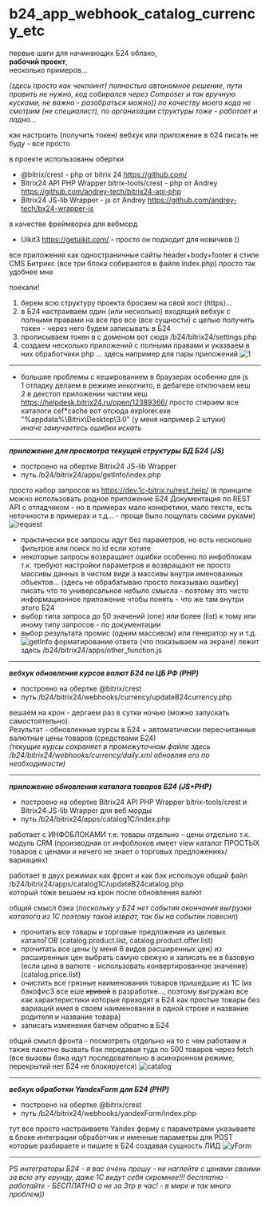 # b24_app_webhook_catalog_currency_etc

первые шаги для начинающих Б24 облако,  
 **рабочий проект**,  
 несколько примеров...

_(здесь просто как чекпоинт) полностью автономное решение, пути править не нужно, код собирался через Composer и так вручную кусками, не важно - разобраться можно)) по качеству моего кода не смотрим (не специалист), по организации структуры тоже - работает и ладно..._

как настроить (получить токен) вебхук или приложение в б24 писать не буду - все просто

в проекте использованы обертки

- @bitrix/crest - php от bitrix 24 https://github.com/
- Bitrix24 API PHP Wrapper bitrix-tools/crest - php от Andrey https://github.com/andrey-tech/bitrix24-api-php
- Bitrix24 JS-lib Wrapper - js от Andrey https://github.com/andrey-tech/bx24-wrapper-js

в качестве фреймворка для вебморд

- Uikit3 https://getuikit.com/ - просто он подходит для новичков ))

все приложения как одностраничные сайты header+body+footer в стиле CMS Битрикс (все три блока собираются в файле index.php) просто так удобнее мне

поехали!

1. берем всю структуру проекта бросаем на свой хост (https)...
2. в Б24 настраиваем один (или несколько) входящий вебхук с полными правами на все про все (все сущности) с целью получить токен - через него будем записывать в Б24
3. прописываем токен в с доменом вот сюда /b24/bitrix24/settings.php
4. создаем несколько приложений с полными правами и указваем в них обработчики php ... здесь например для пары приложений
   ![1](https://user-images.githubusercontent.com/16114000/225566497-9a09c9c3-b061-41d3-8f57-69f4686f9629.png)

---

- большие проблемы с кешированием в браузерах особенно для js  
  1 отладку делаем в режиме инкогнито, в дебагере отключаем кеш  
  2 в декстоп приложении чистим кеш https://helpdesk.bitrix24.ru/open/12389366/ просто стираем все каталоги cef*cache вот отсюда explorer.exe "%appdata%\Bitrix\Desktop\3.0" (у меня например 2 штуки)  
   _иначе замучаетесь ошибки искать_

---

**_приложение для просмотра текущей структуры БД Б24 (JS)_**

- построено на обертке Bitrix24 JS-lib Wrapper
- путь /b24/bitrix24/apps/getInfo/index.php

просто набор запросов из https://dev.1c-bitrix.ru/rest_help/ (в принципе можно использовать родное приложение Б24 Документация по REST API с отладчиком - но в примерах мало конкретики, мало текста, есть неточности в примерах и т.д... - проще было пощупать своими руками)
![request](https://user-images.githubusercontent.com/16114000/225566391-fd7aace3-0cae-4e26-8221-fceae39b3b5d.png)

- практически все запросы идут без параметров, но есть несколько фильтров или поиск по id если хотите
- некоторые запросы возвращают ошибки особенно по инфоблокам т.к. требуют настройки параметров и возвращают не просто массивы данных в чистом виде а массивы внутри именованных объектов... (здесь не обрабатываю просто показываю ошибку)
  писать что то универсальное небыло смысла - поэтому это чисто информационное приложение чтобы понять - что же там внутри этого Б24
- выбор типа запроса до 50 значений (one) или более (list) к тому или иному типу запросов - по документации
- выбор результата промис (одним массивом) или генератор
  ну и т.д.
  ![getInfo](https://user-images.githubusercontent.com/16114000/225566381-7cef0ed3-b45e-4c87-908d-3d8d6c40106a.png)
  форматирование ответа (что показываем на экране) лежит здесь /b24/bitrix24/apps/other_function.js

---

**_вебхук обновления курсов валют Б24 по ЦБ РФ (PHP)_**

- построено на обертке @bitrix/crest
- путь /b24/bitrix24/webhooks/currency/updateB24currency.php

вешаем на крон - дергаем раз в сутки ночью (можно запускать самостоятельно).  
Результат - обновленные курсы в Б24 + автоматически пересчитанные валютные цены товаров (средствами Б24)  
_(текущие курсы сохраняет в промежуточном файле здесь /b24/bitrix24/webhooks/currency/daily.xml обновляя его по необходимости)_

---

**_приложение обновления каталога товаров Б24 (JS+PHP)_**

- построено на обертке Bitrix24 API PHP Wrapper bitrix-tools/crest и Bitrix24 JS-lib Wrapper для веб морды
- путь /b24/bitrix24/apps/catalog1C/index.php

работает с ИНФОБЛОКАМИ т.е. товары отдельно - цены отдельно т.к. модуль CRM (производная от инфоблоков имеет view каталог ПРОСТЫХ товаров с ценами и ничего не знает о торговых предложениях/вариациях)

работает в двух режимах как фронт и как бэк используя общий файл  
/b24/bitrix24/apps/catalog1C/updateB24catalog.php  
который тоже вешаем на крон после обновления валют

общий смысл бэка (_поскольку у Б24 нет события окончания выгрузки каталога из 1С поэтому такой изврат, так бы на событин повесил_)

- прочитать все товары и торговые предложения из целевых каталоГОВ (catalog.product.list, catalog.product.offer.list)
- прочитать все цены (у меня 6 видов расширенных цен)
  из расширенных цен выбрать самую свежую и записать ее в базовую (если цена в валюте - использовать конвертированное значение)(catalog.price.list)
- очистить все грязные наименования товаров пришедшие из 1С (их бэкофис3 все еше ~~кривой~~ в разработке..., поэтому выгружаю все как характеристики которые приходят в Б24 как простые товары без вариаций имея в своем наименовании в одной строке и название родителя и название товара)
- записать изменения батчем обратно в Б24

общий смысл фронта - посмотреть отдельно на то с чем работаем и также пакетно вызвать бэк передавая туда по 500 товаров через fetch (все вызовы бэка идут последовательно в асинхронном режиме, перекрытий нет Б24 не блокируется)
![catalog](https://user-images.githubusercontent.com/16114000/225566374-fa7f1b47-1da0-418e-a9b8-581edde76bc9.png)

---

**_вебхук обработки YandexForm для Б24 (PHP)_**

- построено на обертке @bitrix/crest
- путь /b24/bitrix24/webhooks/yandexForm/index.php

тут все просто настраиваете Yandex форму с параметрами указываете в блоке интеграции обработчик и именные параметры для POST которые разбираете и пишите в Б24 создавая сущность ЛИД
![yForm](https://user-images.githubusercontent.com/16114000/225595755-e46e43df-f303-4d71-aada-1406e82bc8ab.png)

---

PS
_интеграторы Б24 - я вас очень прошу - не наглейте с ценами своими за всю эту ерунду, даже 1С ведут себя скромнее!!!
бесплатно - работайте - БЕСПЛАТНО а не за 3тр в час! - в мире и так много проблем))_
